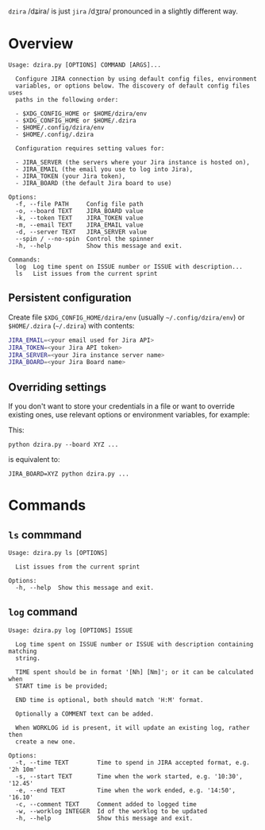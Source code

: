 `dzira` /dʑira/ is just `jira` /dʒɪrə/ pronounced in a slightly different way.

# Overview

```
Usage: dzira.py [OPTIONS] COMMAND [ARGS]...

  Configure JIRA connection by using default config files, environment
  variables, or options below. The discovery of default config files uses
  paths in the following order:

  - $XDG_CONFIG_HOME or $HOME/dzira/env
  - $XDG_CONFIG_HOME or $HOME/.dzira
  - $HOME/.config/dzira/env
  - $HOME/.config/.dzira

  Configuration requires setting values for:

  - JIRA_SERVER (the servers where your Jira instance is hosted on),
  - JIRA_EMAIL (the email you use to log into Jira),
  - JIRA_TOKEN (your Jira token),
  - JIRA_BOARD (the default Jira board to use)

Options:
  -f, --file PATH     Config file path
  -o, --board TEXT    JIRA_BOARD value
  -k, --token TEXT    JIRA_TOKEN value
  -m, --email TEXT    JIRA_EMAIL value
  -d, --server TEXT   JIRA_SERVER value
  --spin / --no-spin  Control the spinner
  -h, --help          Show this message and exit.

Commands:
  log  Log time spent on ISSUE number or ISSUE with description...
  ls   List issues from the current sprint
```


## Persistent configuration

Create file `$XDG_CONFIG_HOME/dzira/env` (usually `~/.config/dzira/env`) 
or `$HOME/.dzira` (`~/.dzira`) with contents:

```sh
JIRA_EMAIL=<your email used for Jira API>
JIRA_TOKEN=<your Jira API token>
JIRA_SERVER=<your Jira instance server name>
JIRA_BOARD=<your Jira Board name>
```


## Overriding settings

If you don't want to store your credentials in a file or want to override existing
ones, use relevant options or environment variables, for example:

This:

`python dzira.py --board XYZ ...`

is equivalent to:

`JIRA_BOARD=XYZ python dzira.py ...`


# Commands

## `ls` commmand

```
Usage: dzira.py ls [OPTIONS]

  List issues from the current sprint

Options:
  -h, --help  Show this message and exit.
```


## `log` command

```
Usage: dzira.py log [OPTIONS] ISSUE

  Log time spent on ISSUE number or ISSUE with description containing matching
  string.

  TIME spent should be in format '[Nh] [Nm]'; or it can be calculated when
  START time is be provided;

  END time is optional, both should match 'H:M' format.

  Optionally a COMMENT text can be added.

  When WORKLOG id is present, it will update an existing log, rather then
  create a new one.

Options:
  -t, --time TEXT        Time to spend in JIRA accepted format, e.g. '2h 10m'
  -s, --start TEXT       Time when the work started, e.g. '10:30', '12.45'
  -e, --end TEXT         Time when the work ended, e.g. '14:50', '16.10'
  -c, --comment TEXT     Comment added to logged time
  -w, --worklog INTEGER  Id of the worklog to be updated
  -h, --help             Show this message and exit.
```
